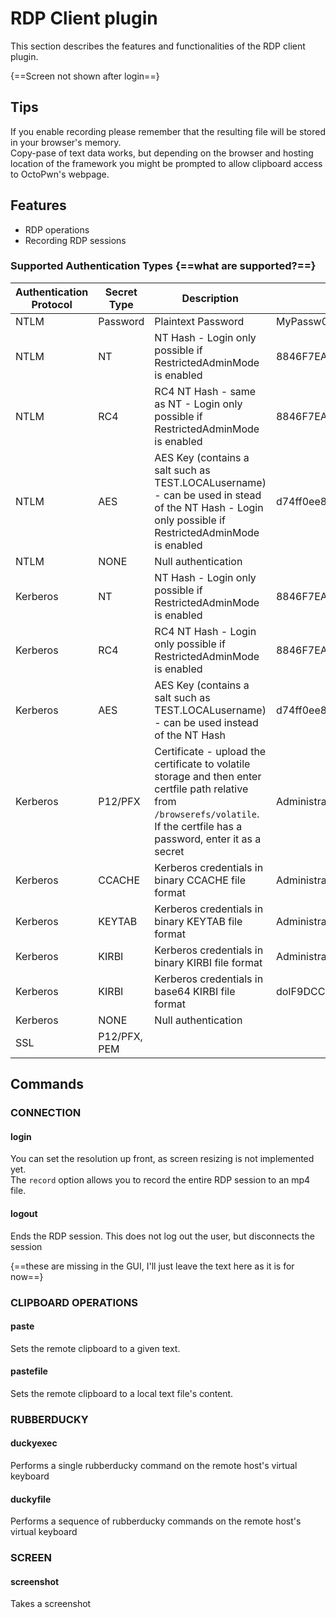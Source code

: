 # RDP Client plugin
This section describes the features and functionalities of the RDP client plugin. 

{==Screen not shown after login==}

## Tips
If you enable recording please remember that the resulting file will be stored in your browser's memory.  
Copy-pase of text data works, but depending on the browser and hosting location of the framework you might be prompted to allow clipboard access to OctoPwn's webpage.

## Features
- RDP operations
- Recording RDP sessions

### Supported Authentication Types {==what are supported?==}
| Authentication Protocol | Secret Type | Description | Example |
| ----- | ----- | ------| ----- |
| NTLM | Password | Plaintext Password | MyPassw0rd | 
| NTLM | NT | NT Hash - Login only possible if RestrictedAdminMode is enabled | 8846F7EAEE8FB117AD06BDD830B7586C |
| NTLM | RC4 | RC4 NT Hash - same as NT - Login only possible if RestrictedAdminMode is enabled| 8846F7EAEE8FB117AD06BDD830B7586C |
| NTLM | AES | AES Key (contains a salt such as TEST.LOCALusername) - can be used in stead of the NT Hash - Login only possible if RestrictedAdminMode is enabled | d74ff0ee8da3b9806b18c877dbf29bbde50b5bd8e4dad7a3a725000feb82e8f1 |
| NTLM | NONE | Null authentication |  |
| Kerberos | NT | NT Hash - Login only possible if RestrictedAdminMode is enabled| 8846F7EAEE8FB117AD06BDD830B7586C |
| Kerberos | RC4 | RC4 NT Hash - Login only possible if RestrictedAdminMode is enabled | 8846F7EAEE8FB117AD06BDD830B7586C |
| Kerberos | AES | AES Key (contains a salt such as TEST.LOCALusername) - can be used instead of the NT Hash | d74ff0ee8da3b9806b18c877dbf29bbde50b5bd8e4dad7a3a725000feb82e8f1 |
| Kerberos | P12/PFX | Certificate - upload the certificate to volatile storage and then enter certfile path relative from `/browserefs/volatile`. If the certfile has a password, enter it as a secret | Administrator.pfx |
| Kerberos | CCACHE | Kerberos credentials in binary CCACHE file format  | Administrator.ccache |
| Kerberos | KEYTAB | Kerberos credentials in binary KEYTAB file format | Administrator.keytab |
| Kerberos | KIRBI | Kerberos credentials in binary KIRBI file format | Administrator.kirbi |
| Kerberos | KIRBI | Kerberos credentials in base64 KIRBI file format | doIF9DCCBfCg ...(snip)... ZXVzLmdob3N0cGFjay5sb2NhbA== |
| Kerberos | NONE | Null authentication |  |
| SSL | P12/PFX, PEM |  | |

## Commands

### CONNECTION
#### login
You can set the resolution up front, as screen resizing is not implemented yet.  
The `record` option allows you to record the entire RDP session to an mp4 file.

#### logout
Ends the RDP session. This does not log out the user, but disconnects the session

{==these are missing in the GUI, I'll just leave the text here as it is for now==}

### CLIPBOARD OPERATIONS
#### paste
Sets the remote clipboard to a given text.
#### pastefile
Sets the remote clipboard to a local text file's content.

### RUBBERDUCKY
#### duckyexec
Performs a single rubberducky command on the remote host's virtual keyboard
#### duckyfile
Performs a sequence of rubberducky commands on the remote host's virtual keyboard

### SCREEN
#### screenshot
Takes a screenshot